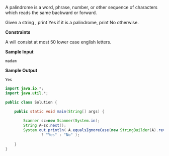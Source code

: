 A palindrome is a word, phrase, number, or other sequence of characters which reads the same backward or forward.

Given a string , print Yes if it is a palindrome, print No otherwise.

**Constraints**

A will consist at most 50 lower case english letters.

**Sample Input**

`madam`

**Sample Output**

`Yes`

```java
import java.io.*;
import java.util.*;

public class Solution {

    public static void main(String[] args) {
        
        Scanner sc=new Scanner(System.in);
        String A=sc.next();
        System.out.println( A.equalsIgnoreCase(new StringBuilder(A).reverse().toString() ) 
                ? "Yes" : "No" );
        
    }
}
```
